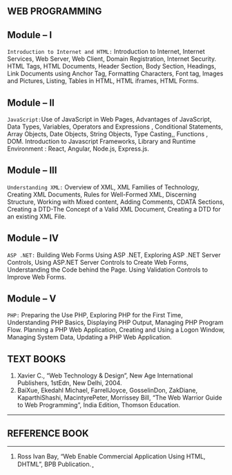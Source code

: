 ## WEB PROGRAMMING 

## Module – I
`Introduction to Internet and HTML:` Introduction to Internet, Internet Services, Web 
Server, Web Client, Domain Registration, Internet Security. HTML Tags, HTML 
Documents, Header Section, Body Section, Headings, Link Documents using Anchor Tag, 
Formatting Characters, Font tag, Images and Pictures, Listing, Tables in HTML, HTML 
iframes, HTML Forms.


## Module – II

`JavaScript:`Use of JavaScript in Web Pages, Advantages of JavaScript, Data Types, 
Variables, Operators and Expressions , Conditional Statements, Array Objects, Date Objects, 
String Objects, Type Casting,, Functions , DOM. 
Introduction to Javascript Frameworks, Library and Runtime Environment : React, Angular, 
Node.js, Express.js.


## Module – III 

`Understanding XML:` Overview of XML, XML Families of Technology, Creating XML 
Documents, Rules for Well-Formed XML, Discerning Structure, Working with Mixed 
content, Adding Comments, CDATA Sections, Creating a DTD-The Concept of a Valid 
XML Document, Creating a DTD for an existing XML File.


## Module – IV

`ASP .NET:` Building Web Forms Using ASP .NET, Exploring ASP .NET Server Controls, 
Using ASP.NET Server Controls to Create Web Forms, Understanding the Code behind the 
Page. Using Validation Controls to Improve Web Forms.



## Module – V

`PHP:` Preparing the Use PHP, Exploring PHP for the First Time, Understanding PHP Basics, 
Displaying PHP Output, Managing PHP Program Flow. Planning a PHP Web Application, 
Creating and Using a Logon Window, Managing System Data, Updating a PHP Web 
Application.

## TEXT BOOKS 

1. Xavier C., “Web Technology & Design”, New Age International Publishers, 1stEdn, New Delhi, 2004. 
2. BaiXue, Ekedahl Michael, FarrellJoyce, GosselinDon, ZakDiane, KaparthiShashi, MacintyrePeter, 
Morrissey Bill, “The Web Warrior Guide to Web Programming”, India Edition, Thomson Education. 

---
## REFERENCE BOOK 

---
1. Ross Ivan Bay, “Web Enable Commercial Application Using HTML, DHTML”, BPB Publication.
̥